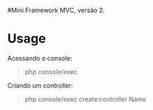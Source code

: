 #Mini Framework MVC, versão 2.

# Usage

Acessando o console:

> php console/exec

Criando um controller:
> php console/exec create:controller Name